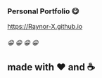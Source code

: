 ### Personal Portfolio 	:yum:

<https://Raynor-X.github.io>

###### :grin:  :grin: :grin: :grin:



## made with :heart: and :coffee:
